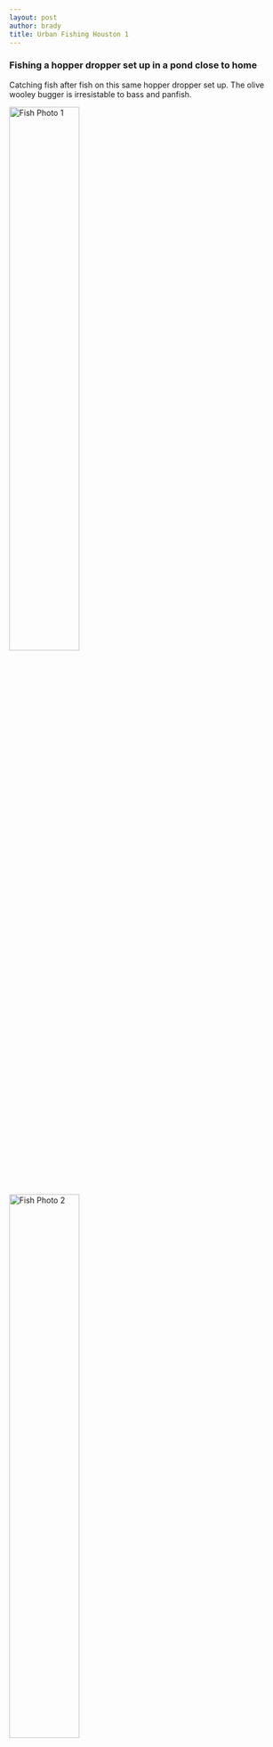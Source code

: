 ```yaml
---
layout: post
author: brady
title: Urban Fishing Houston 1
---
```


### Fishing a hopper dropper set up in a pond close to home

Catching fish after fish on this same hopper dropper set up. The olive wooley bugger is irresistable to bass and panfish.

<img src="{{site.baseurl}}/assets/images/fishing-03-25-24/IMG_4457.png" alt="Fish Photo 1" style="width: 50%;">

<img src="{{site.baseurl}}/assets/images/fishing-03-25-24/IMG_4458.png" alt="Fish Photo 2" style="width: 50%;">
